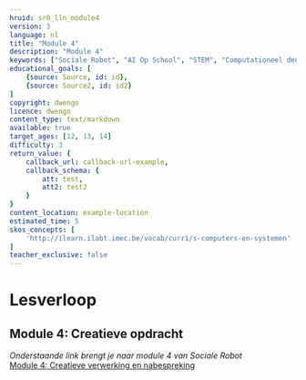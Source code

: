 ```yaml
---
hruid: sr0_lln_module4
version: 3
language: nl
title: "Module 4"
description: "Module 4"
keywords: ["Sociale Robot", "AI Op School", "STEM", "Computationeel denken", "Grafisch programmeren"]
educational_goals: [
    {source: Source, id: id}, 
    {source: Source2, id: id2}
]
copyright: dwengo
licence: dwengo
content_type: text/markdown
available: true
target_ages: [12, 13, 14]
difficulty: 3
return_value: {
    callback_url: callback-url-example,
    callback_schema: {
        att: test,
        att2: test2
    }
}
content_location: example-location
estimated_time: 5
skos_concepts: [
    'http://ilearn.ilabt.imec.be/vocab/curr1/s-computers-en-systemen'
]
teacher_exclusive: false
---
```


# Lesverloop
## Module 4: Creatieve opdracht

*Onderstaande link brengt je naar module 4 van Sociale Robot* <br>
[Module 4: Creatieve verwerking en nabespreking](https://www.dwengo.org/learning-path.html?hruid=sr4&language=nl "Module 4")  
